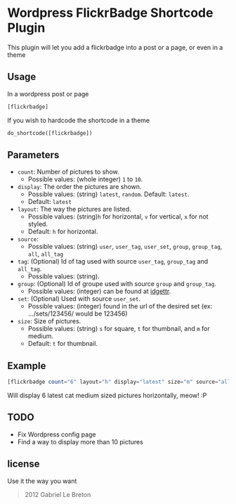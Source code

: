 Wordpress FlickrBadge Shortcode Plugin
======================================

This plugin will let you add a flickrbadge into a post or a page, or even in a theme

Usage
-----
In a wordpress post or page
```php
[flickrbadge]
```
If you wish to hardcode the shortcode in a theme
```php
do_shortcode([flickrbadge])
```

Parameters
----------
- ```count```: Number of pictures to show.
  - Possible values: (whole integer) ```1``` to ```10```. 
- ```display```: The order the pictures are shown.
  - Possible values: (string) ```latest```, ```random```. Default: ```latest```.
  - Default: ```latest```
- ```layout```: The way the pictures are listed.
  - Possible values: (string)```h``` for horizontal, ```v``` for vertical, ```x``` for not styled.
  - Default: ```h``` for horizontal.
- ```source```:
  - Possible values: (string) ```user```, ```user_tag```, ```user_set```, ```group```, ```group_tag```, ```all```, ```all_tag```
- ```tag```: (Optional) Id of tag used with source ```user_tag```, ```group_tag``` and ```all_tag```.
  - Possible values: (string).
- ```group```: (Optional) Id of groupe used with source ```group``` and ```group_tag```.
  - Possible values: (integer) can be found at [idgettr](http://www.idgettr.com).
- ```set```: (Optional) Used with source ```user_set```.
  - Possible values: (integer) found in the url of the desired set (ex: …/sets/123456/ would be 123456)
- ```size```: Size of pictures.
  - Possible values: (string) ```s``` for square, ```t``` for thumbnail, and ```m``` for medium.
  - Default: ```t``` for thumbnail.

Example
-------
```php
[flickrbadge count="6" layout="h" display="latest" size="m" source="all_tag" tag="cat"]
```
Will display 6 latest cat medium sized pictures horizontally, meow! :P

TODO
----
- Fix Wordpress config page
- Find a way to display more than 10 pictures


license
-------
Use it the way you want
> 2012 Gabriel Le Breton